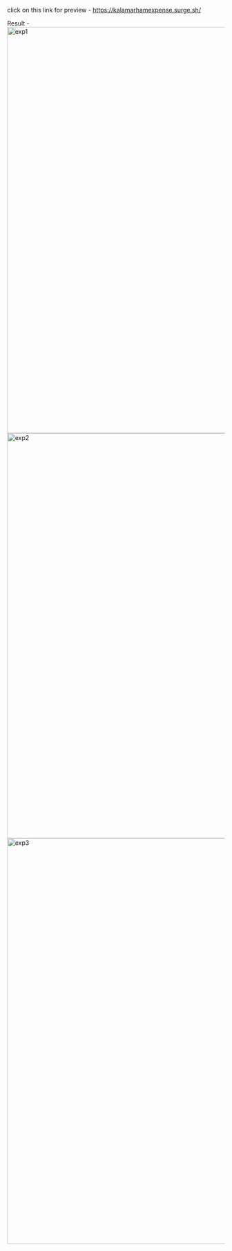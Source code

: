click on this link for preview - https://kalamarhamexpense.surge.sh/

Result - 
<img width="941" alt="exp1" src="https://github.com/user-attachments/assets/097ba1fb-a236-42f2-8e3c-9b07e83a69bb" />
<img width="938" alt="exp2" src="https://github.com/user-attachments/assets/7922572d-0679-4725-91b5-dc9bd2d61b5a" />
<img width="940" alt="exp3" src="https://github.com/user-attachments/assets/028f7361-99ed-4e53-b4f7-a00a52e9970a" />
